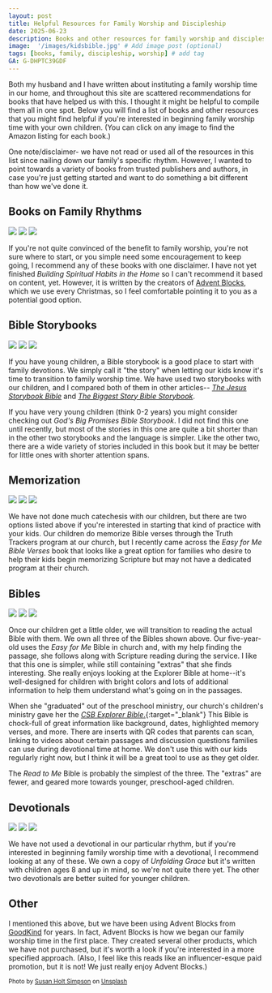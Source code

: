 ```yaml
---
layout: post
title: Helpful Resources for Family Worship and Discipleship
date: 2025-06-23
description: Books and other resources for family worship and discipleship.  # Add post description (optional)
image:  '/images/kidsbible.jpg' # Add image post (optional)
tags: [books, family, discipleship, worship] # add tag
GA: G-DHPTC39GDF
---
```

Both my husband and I have written about instituting a family worship time in our home, and throughout this site are scattered recommendations for books that have helped us with this. I thought it might be helpful to compile them all in one spot. Below you will find a list of books and other resources that you might find helpful if you're interested in beginning family worship time with your own children. (You can click on any image to find the Amazon listing for each book.)

One note/disclaimer- we have not read or used all of the resources in this list since nailing down our family's specific rhythm. However, I wanted to point towards a variety of books from trusted publishers and authors, in case you're just getting started and want to do something a bit different than how we've done it. 

## Books on Family Rhythms

<div class="gallery-box">
  <div class="gallery">
    <a href="https://amzn.to/3G12so7" target="blank"><img src="/images/habitsofhousehold.jpg"></a>
    <a href="https://amzn.to/4ejquHJ" target="blank"><img src="/images/familyworship.jpg"></a>
    <a href="https://amzn.to/4ee5odw" target="blank"><img src="/images/spiritualhabits.jpg"></a>
  </div>
</div>

If you're not quite convinced of the benefit to family worship, you're not sure where to start, or you simple need some encouragement to keep going, I recommend any of these books with one disclaimer. I have not yet finished *Building Spiritual Habits in the Home* so I can't recommend it based on content, yet. However, it is written by the creators of [Advent Blocks](https://goodkind.shop/collections/christmas), which we use every Christmas, so I feel comfortable pointing it to you as a potential good option.

## Bible Storybooks

<div class="gallery-box">
  <div class="gallery">
    <a href="https://amzn.to/3GckOlW" target="blank"><img src="/images/jesusstorybookbible.jpg"></a>
    <a href="https://amzn.to/40cp1Nm" target="blank"><img src="/images/biggeststory.png"></a>
    <a href="https://amzn.to/4ldvJL4" target="blank"><img src="/images/bigpromises.jpg"></a>
  </div>
</div>

If you have young children, a Bible storybook is a good place to start with family devotions. We simply call it "the story" when letting our kids know it's time to transition to family worship time. We have used two storybooks with our children, and I compared both of them in other articles-- [*The Jesus Storybook Bible*](https://www.meredithcook.net/jesus-storybook-bible-review) and [*The Biggest Story Bible Storybook*](https://www.meredithcook.net/the-biggest-story-bible-storybook-review). 

If you have very young children (think 0-2 years) you might consider checking out *God's Big Promises Bible Storybook*. I did not find this one until recently, but most of the stories in this one are quite a bit shorter than in the other two storybooks and the language is simpler. Like the other two, there are a wide variety of stories included in this book but it may be better for little ones with shorter attention spans.

## Memorization

<div class="gallery-box">
  <div class="gallery">
    <a href="https://amzn.to/4lgRmdp" target="blank"><img src="/images/newcity.jpg"></a>
    <a href="https://amzn.to/46fqYfE" target="blank"><img src="/images/toddlertheology1.jpg"></a>
    <a href="https://amzn.to/44fZ1C2" target="blank"><img src="/images/easyformebibleverses"></a>
  </div>
</div>

We have not done much catechesis with our children, but there are two options listed above if you're interested in starting that kind of practice with your kids. Our children do memorize Bible verses through the Truth Trackers program at our church, but I recently came across the *Easy for Me Bible Verses* book that looks like a great option for families who desire to help their kids begin memorizing Scripture but may not have a dedicated program at their church.

## Bibles
<div class="gallery-box">
  <div class="gallery">
    <a href="https://amzn.to/49gg5de" target="blank"><img src="/images/jesusstorybookbible.jpg"></a>
    <a href="https://amzn.to/4gfMyCM" target="blank"><img src="/images/easyforme.jpg"></a>
    <a href="https://amzn.to/4g5G0GU" target="blank"><img src="/images/explorer.jpg"></a>
  </div>
</div>

Once our children get a little older, we will transition to reading the actual Bible with them. We own all three of the Bibles shown above. Our five-year-old uses the *Easy for Me* Bible in church and, with my help finding the passage, she follows along with Scripture reading during the service. I like that this one is simpler, while still containing "extras" that she finds interesting. She really enjoys looking at the Explorer Bible at home--it's well-designed for children with bright colors and lots of additional information to help them understand what's going on in the passages.

When she "graduated" out of the preschool ministry, our church's children's ministry gave her the [*CSB Explorer Bible*.](https://amzn.to/4g5G0GU){:target="_blank"} This Bible is chock-full of great information like background, dates, highlighted memory verses, and more. There are inserts with QR codes that parents can scan, linking to videos about certain passages and discussion questions families can use during devotional time at home. We don't use this with our kids regularly right now, but I think it will be a great tool to use as they get older.

The *Read to Me* Bible is probably the simplest of the three. The "extras" are fewer, and geared more towards younger, preschool-aged children. 

## Devotionals
<div class="gallery-box">
  <div class="gallery">
    <a href="https://amzn.to/3FR4Y0b" target="blank"><img src="/images/biggeststoryfamilydevotional.jpg"></a>
    <a href="https://amzn.to/4eqFnrB" target="blank"><img src="/images/unfoldinggrace.png"></a>
    <a href="https://amzn.to/4l4klBB" target="blank"><img src="/images/biblestorydevotional.jpg"></a>
  </div>
</div>

We have not used a devotional in our particular rhythm, but if you're interested in beginning family worship time with a devotional, I recommend looking at any of these. We own a copy of *Unfolding Grace* but it's written with children ages 8 and up in mind, so we're not quite there yet. The other two devotionals are better suited for younger children.

## Other

I mentioned this above, but we have been using Advent Blocks from [GoodKind](https://goodkind.shop/) for years. In fact, Advent Blocks is how we began our family worship time in the first place. They created several other products, which we have not purchased, but it's worth a look if you're interested in a more specified approach. (Also, I feel like this reads like an influencer-esque paid promotion, but it is not! We just really enjoy Advent Blocks.)

<sub>Photo by <a href="https://unsplash.com/@shs521?utm_content=creditCopyText&utm_medium=referral&utm_source=unsplash">Susan Holt Simpson</a> on <a href="https://unsplash.com/photos/white-page-of-book-GaKYvRc35hs?utm_content=creditCopyText&utm_medium=referral&utm_source=unsplash">Unsplash</a></sub>
      